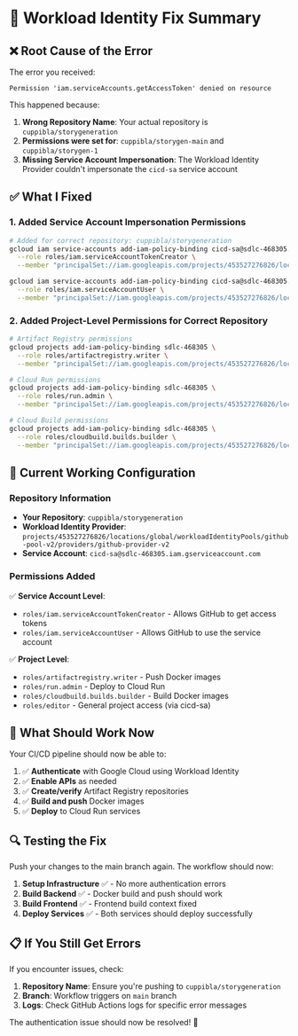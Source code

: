 # 🔧 Workload Identity Fix Summary

## ❌ **Root Cause of the Error**

The error you received:
```
Permission 'iam.serviceAccounts.getAccessToken' denied on resource
```

This happened because:

1. **Wrong Repository Name**: Your actual repository is `cuppibla/storygeneration`
2. **Permissions were set for**: `cuppibla/storygen-main` and `cuppibla/storygen-1`
3. **Missing Service Account Impersonation**: The Workload Identity Provider couldn't impersonate the `cicd-sa` service account

## ✅ **What I Fixed**

### 1. **Added Service Account Impersonation Permissions**
```bash
# Added for correct repository: cuppibla/storygeneration
gcloud iam service-accounts add-iam-policy-binding cicd-sa@sdlc-468305.iam.gserviceaccount.com \
  --role roles/iam.serviceAccountTokenCreator \
  --member "principalSet://iam.googleapis.com/projects/453527276826/locations/global/workloadIdentityPools/github-pool-v2/attribute.repository/cuppibla/storygeneration"

gcloud iam service-accounts add-iam-policy-binding cicd-sa@sdlc-468305.iam.gserviceaccount.com \
  --role roles/iam.serviceAccountUser \
  --member "principalSet://iam.googleapis.com/projects/453527276826/locations/global/workloadIdentityPools/github-pool-v2/attribute.repository/cuppibla/storygeneration"
```

### 2. **Added Project-Level Permissions for Correct Repository**
```bash
# Artifact Registry permissions
gcloud projects add-iam-policy-binding sdlc-468305 \
  --role roles/artifactregistry.writer \
  --member "principalSet://iam.googleapis.com/projects/453527276826/locations/global/workloadIdentityPools/github-pool-v2/attribute.repository/cuppibla/storygeneration"

# Cloud Run permissions
gcloud projects add-iam-policy-binding sdlc-468305 \
  --role roles/run.admin \
  --member "principalSet://iam.googleapis.com/projects/453527276826/locations/global/workloadIdentityPools/github-pool-v2/attribute.repository/cuppibla/storygeneration"

# Cloud Build permissions
gcloud projects add-iam-policy-binding sdlc-468305 \
  --role roles/cloudbuild.builds.builder \
  --member "principalSet://iam.googleapis.com/projects/453527276826/locations/global/workloadIdentityPools/github-pool-v2/attribute.repository/cuppibla/storygeneration"
```

## 🎯 **Current Working Configuration**

### Repository Information
- **Your Repository**: `cuppibla/storygeneration`
- **Workload Identity Provider**: `projects/453527276826/locations/global/workloadIdentityPools/github-pool-v2/providers/github-provider-v2`
- **Service Account**: `cicd-sa@sdlc-468305.iam.gserviceaccount.com`

### Permissions Added
✅ **Service Account Level**:
- `roles/iam.serviceAccountTokenCreator` - Allows GitHub to get access tokens
- `roles/iam.serviceAccountUser` - Allows GitHub to use the service account

✅ **Project Level**:
- `roles/artifactregistry.writer` - Push Docker images
- `roles/run.admin` - Deploy to Cloud Run
- `roles/cloudbuild.builds.builder` - Build Docker images
- `roles/editor` - General project access (via cicd-sa)

## 🚀 **What Should Work Now**

Your CI/CD pipeline should now be able to:

1. ✅ **Authenticate** with Google Cloud using Workload Identity
2. ✅ **Enable APIs** as needed
3. ✅ **Create/verify** Artifact Registry repositories
4. ✅ **Build and push** Docker images
5. ✅ **Deploy** to Cloud Run services

## 🔍 **Testing the Fix**

Push your changes to the main branch again. The workflow should now:

1. **Setup Infrastructure** ✅ - No more authentication errors
2. **Build Backend** ✅ - Docker build and push should work
3. **Build Frontend** ✅ - Frontend build context fixed
4. **Deploy Services** ✅ - Both services should deploy successfully

## 📋 **If You Still Get Errors**

If you encounter issues, check:

1. **Repository Name**: Ensure you're pushing to `cuppibla/storygeneration`
2. **Branch**: Workflow triggers on `main` branch
3. **Logs**: Check GitHub Actions logs for specific error messages

The authentication issue should now be resolved! 🎉
